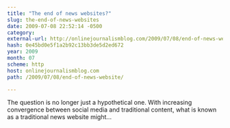 ```yaml
---
title: "The end of news websites?"
slug: the-end-of-news-websites
date: 2009-07-08 22:52:14 -0500
category: 
external-url: http://onlinejournalismblog.com/2009/07/08/end-of-news-website/
hash: 0e45bd0e5f1a2b92c13bb3de5d2ed672
year: 2009
month: 07
scheme: http
host: onlinejournalismblog.com
path: /2009/07/08/end-of-news-website/

---
```


The question is no longer just a hypothetical one. With increasing convergence between social media and traditional content, what is known as a traditional news website might...

